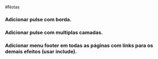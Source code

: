 #Notas

### Adicionar pulse com borda.
### Adicionar pulse com multiplas camadas.
### Adicionar menu footer em todas as páginas com links para os demais efeitos (usar include).